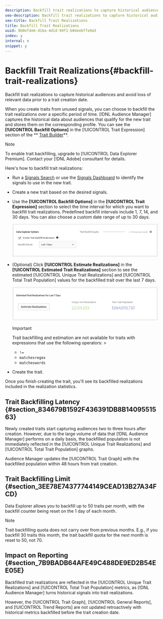 ```yaml
---
description: Backfill trait realizations to capture historical audiences and avoid loss of relevant data prior to a trait creation date.
seo-description: Backfill trait realizations to capture historical audiences and avoid loss of relevant data prior to a trait creation date.
seo-title: Backfill Trait Realizations
title: Backfill Trait Realizations
uuid: 8b0ef4e6-d16a-4d1d-94f1-b84eebffa9a5
index: y
internal: n
snippet: y
---
```


# Backfill Trait Realizations{#backfill-trait-realizations}

Backfill trait realizations to capture historical audiences and avoid loss of relevant data prior to a trait creation date.

<a id="section_20806EB397654461B1C5D78F411B7B04"></a>

When you create traits from unused signals, you can choose to backfill the trait realizations over a specific period of time. [!DNL Audience Manager] captures the historical data about audiences that qualify for the new trait and stores them on the corresponding profile. You can see the **[!UICONTROL Backfill Options]** in the [!UICONTROL Trait Expression] section of the ** [Trait Builder](../../c-features/traits/about-trait-builder.md#concept_13D6537EE5D0459F870C58822AD5400A)**.

>[!NOTE]
>
>To enable trait backfilling, upgrade to [!UICONTROL Data Explorer Premium]. Contact your [!DNL Adobe] consultant for details.

Here's how to backfill trait realizations:

* Run a [Signals Search](../../c-features/data-explorer/data-explorer-signals-search/data-explorer-signals-search.md#concept_B0C0DC44C3EC4CF8926847F9062F0EC0) or use the [Signals Dashboard](../../c-features/data-explorer/data-explorer-signals-dashboard.md#concept_5E4B0FB02D8F4F3DAA5B6F8CF9A4E4C2) to identify the signals to use in the new trait. 

* Create a new trait based on the desired signals. 
* Use the **[!UICONTROL Backfill Options]** in the **[!UICONTROL Trait Expression]** section to select the time interval for which you want to backfill trait realizations. Predefined backfill intervals include 1, 7, 14, and 30 days. You can also choose a custom date range of up to 30 days.

  ![](assets/signals-trait-backfill.png)

* (Optional) Click **[!UICONTROL Estimate Realizations]** in the **[!UICONTROL Estimated Trait Realizations]** section to see the estimated [!UICONTROL Unique Trait Realizations] and [!UICONTROL Total Trait Population] values for the backfilled trait over the last 7 days.

  ![](assets/estimate-trait-realizations.png)

  >[!IMPORTANT]
  >
  >Trait backfilling and estimation are not available for traits with expressions that use the following operators:   >
  >    
  >    
  >    * `!=` 
  >    * `matchesregex` 
  >    * `matcheswords` 
  >    
  >

* Create the trait.

Once you finish creating the trait, you'll see its backfilled realizations included in the realization statistics.

## Trait Backfilling Latency {#section_834679B1592F436391DB8B1409551563}

Newly created traits start capturing audiences two to three hours after creation. However, due to the large volume of data that [!DNL Audience Manager] performs on a daily basis, the backfilled population is not immediately reflected in the [!UICONTROL Unique Trait Realizations] and [!UICONTROL Total Trait Population] graphs.

Audience Manager updates the [!UICONTROL Trait Graph] with the backfilled population within 48 hours from trait creation.

## Trait Backfilling Limit {#section_3EE78E74377744149CEAD13B27A34FCD}

Data Explorer allows you to backfill up to 50 traits per month, with the backfill counter being reset on the 1 day of each month. 

>[!NOTE]
>
>Trait backfilling quota does not carry over from previous months. E.g., if you backfill 30 traits this month, the trait backfill quota for the next month is reset to 50, not 70.

## Impact on Reporting {#section_7B9BADB64AFE49C488DE9ED2B54EE05E}

Backfilled trait realizations are reflected in the [!UICONTROL Unique Trait Realizations] and [!UICONTROL Total Trait Population] metrics, as [!DNL Audience Manager] turns historical signals into trait realizations.

However, the [!UICONTROL Trait Graph], [!UICONTROL General Reports], and [!UICONTROL Trend Reports] are not updated retroactively with historical metrics backfilled before the trait creation date. 
